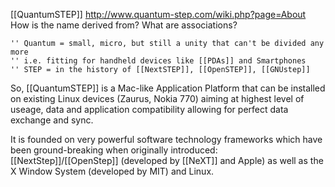 [[QuantumSTEP]] http://www.quantum-step.com/wiki.php?page=About
How is the name derived from? What are associations?

    '' Quantum = small, micro, but still a unity that can't be divided any more
    '' i.e. fitting for handheld devices like [[PDAs]] and Smartphones
    '' STEP = in the history of [[NextSTEP]], [[OpenSTEP]], [[GNUstep]] 

So, [[QuantumSTEP]] is a Mac-like Application Platform that can be installed on existing Linux devices (Zaurus, Nokia 770) aiming at highest level of useage, data and application compatibility allowing for perfect data exchange and sync.

It is founded on very powerful software technology frameworks which have been ground-breaking when originally introduced: [[NextStep]]/[[OpenStep]] (developed by [[NeXT]] and Apple) as well as the X Window System (developed by MIT) and Linux.